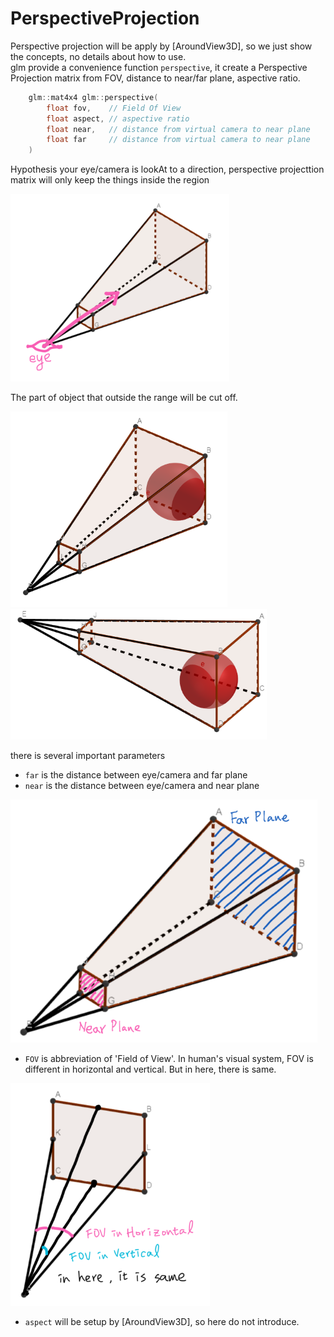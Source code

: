 # PerspectiveProjection

Perspective projection will be apply by [AroundView3D],
so we just show the concepts, no details about how to use.  
glm provide a convenience function `perspective`, it create a Perspective Projection
matrix from FOV, distance to near/far plane, aspective ratio.

```c++
    glm::mat4x4 glm::perspective(
        float fov,    // Field Of View
        float aspect, // aspective ratio
        float near,   // distance from virtual camera to near plane
        float far     // distance from virtual camera to near plane
    )
```

Hypothesis your eye/camera is lookAt to a direction, perspective projecttion matrix
will only keep the things inside the region

![Perspective Projection](img/pp.png)

The part of object that outside the range will be cut off.

![Object be Cut Off](img/pp_objv1.png)
![Object be Cut Off](img/pp_objv2.png)

there is several important parameters

- `far` is the distance between eye/camera and far plane
- `near` is the distance between eye/camera and near plane

![Far/Near Plane](img/pp_fnp.png)

- `FOV` is abbreviation of 'Field of View'. In human's visual system, FOV is different in horizontal and vertical. But in here, there is same.

![FOV](img/pp_fov.png)

- `aspect` will be setup by [AroundView3D], so here do not introduce.
